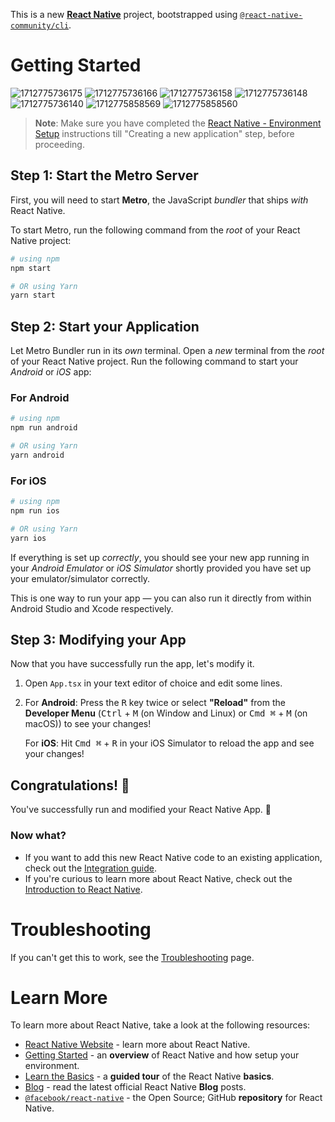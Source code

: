 This is a new [**React Native**](https://reactnative.dev) project, bootstrapped using [`@react-native-community/cli`](https://github.com/react-native-community/cli).

# Getting Started

![1712775736175](https://github.com/tusharsahu17/albumApp/assets/103112334/841a6d30-92e9-4a4e-8f8e-69d08e63652c)
![1712775736166](https://github.com/tusharsahu17/albumApp/assets/103112334/29f6d32b-b77f-4448-a0af-75691c417fc0)
![1712775736158](https://github.com/tusharsahu17/albumApp/assets/103112334/e7742771-9edf-4ec1-af8a-474645e10b24)
![1712775736148](https://github.com/tusharsahu17/albumApp/assets/103112334/c9198871-4ae4-452e-99ba-5d3a12926c4b)
![1712775736140](https://github.com/tusharsahu17/albumApp/assets/103112334/cf7f705d-d0da-46e6-9b2b-fb04e8d89237)
![1712775858569](https://github.com/tusharsahu17/albumApp/assets/103112334/06dc5935-50dd-4ae2-ac53-86f2e2ff1617)
![1712775858560](https://github.com/tusharsahu17/albumApp/assets/103112334/37f68eae-167d-421e-81c3-153bd906cfcc)

>**Note**: Make sure you have completed the [React Native - Environment Setup](https://reactnative.dev/docs/environment-setup) instructions till "Creating a new application" step, before proceeding.

## Step 1: Start the Metro Server

First, you will need to start **Metro**, the JavaScript _bundler_ that ships _with_ React Native.

To start Metro, run the following command from the _root_ of your React Native project:

```bash
# using npm
npm start

# OR using Yarn
yarn start
```

## Step 2: Start your Application

Let Metro Bundler run in its _own_ terminal. Open a _new_ terminal from the _root_ of your React Native project. Run the following command to start your _Android_ or _iOS_ app:

### For Android

```bash
# using npm
npm run android

# OR using Yarn
yarn android
```

### For iOS

```bash
# using npm
npm run ios

# OR using Yarn
yarn ios
```

If everything is set up _correctly_, you should see your new app running in your _Android Emulator_ or _iOS Simulator_ shortly provided you have set up your emulator/simulator correctly.

This is one way to run your app — you can also run it directly from within Android Studio and Xcode respectively.

## Step 3: Modifying your App

Now that you have successfully run the app, let's modify it.

1. Open `App.tsx` in your text editor of choice and edit some lines.
2. For **Android**: Press the <kbd>R</kbd> key twice or select **"Reload"** from the **Developer Menu** (<kbd>Ctrl</kbd> + <kbd>M</kbd> (on Window and Linux) or <kbd>Cmd ⌘</kbd> + <kbd>M</kbd> (on macOS)) to see your changes!

   For **iOS**: Hit <kbd>Cmd ⌘</kbd> + <kbd>R</kbd> in your iOS Simulator to reload the app and see your changes!

## Congratulations! :tada:

You've successfully run and modified your React Native App. :partying_face:

### Now what?

- If you want to add this new React Native code to an existing application, check out the [Integration guide](https://reactnative.dev/docs/integration-with-existing-apps).
- If you're curious to learn more about React Native, check out the [Introduction to React Native](https://reactnative.dev/docs/getting-started).

# Troubleshooting

If you can't get this to work, see the [Troubleshooting](https://reactnative.dev/docs/troubleshooting) page.

# Learn More

To learn more about React Native, take a look at the following resources:

- [React Native Website](https://reactnative.dev) - learn more about React Native.
- [Getting Started](https://reactnative.dev/docs/environment-setup) - an **overview** of React Native and how setup your environment.
- [Learn the Basics](https://reactnative.dev/docs/getting-started) - a **guided tour** of the React Native **basics**.
- [Blog](https://reactnative.dev/blog) - read the latest official React Native **Blog** posts.
- [`@facebook/react-native`](https://github.com/facebook/react-native) - the Open Source; GitHub **repository** for React Native.
